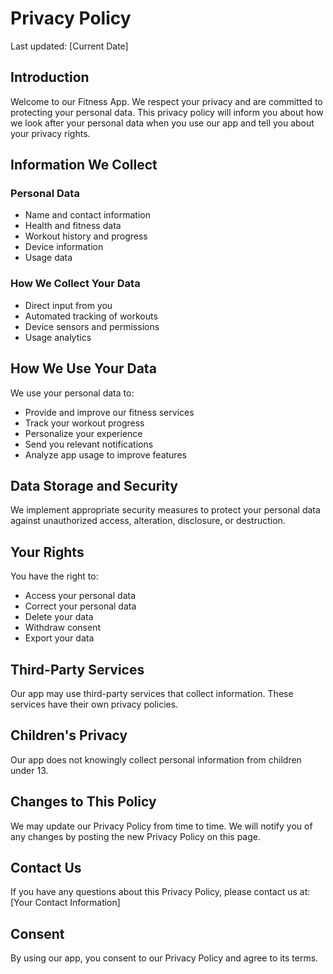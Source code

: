 # Privacy Policy

Last updated: [Current Date]

## Introduction

Welcome to our Fitness App. We respect your privacy and are committed to protecting your personal data. This privacy policy will inform you about how we look after your personal data when you use our app and tell you about your privacy rights.

## Information We Collect

### Personal Data
- Name and contact information
- Health and fitness data
- Workout history and progress
- Device information
- Usage data

### How We Collect Your Data
- Direct input from you
- Automated tracking of workouts
- Device sensors and permissions
- Usage analytics

## How We Use Your Data

We use your personal data to:
- Provide and improve our fitness services
- Track your workout progress
- Personalize your experience
- Send you relevant notifications
- Analyze app usage to improve features

## Data Storage and Security

We implement appropriate security measures to protect your personal data against unauthorized access, alteration, disclosure, or destruction.

## Your Rights

You have the right to:
- Access your personal data
- Correct your personal data
- Delete your data
- Withdraw consent
- Export your data

## Third-Party Services

Our app may use third-party services that collect information. These services have their own privacy policies.

## Children's Privacy

Our app does not knowingly collect personal information from children under 13.

## Changes to This Policy

We may update our Privacy Policy from time to time. We will notify you of any changes by posting the new Privacy Policy on this page.

## Contact Us

If you have any questions about this Privacy Policy, please contact us at:
[Your Contact Information]

## Consent

By using our app, you consent to our Privacy Policy and agree to its terms. 